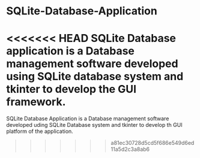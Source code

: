 # SQLite-Database-Application
<<<<<<< HEAD
SQLite Database application is a Database management software developed using SQLite database system and tkinter to develop the GUI framework.
=======
SQLite Database Application is a Database management software developed uding SQLite Database system and tkinter to develop th GUI platform of the application.
>>>>>>> a81ec30728d5cd5f686e549d6ed11a5d2c3a8ab6
